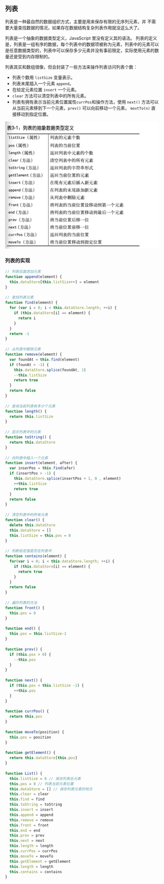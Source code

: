 ## 列表

列表是一种最自然的数据组织方式，主要是用来保存有限的无序列元素，并 不需要大量查找数据的情况，如果存在数据结构复杂列表作用就没这么大了。

列表是一个抽象的数据类型定义，JavaScript 里没有定义其的语法。
列表的定义是，列表是一组有序的数据，每个列表中的数据项被称为元素，列表中的元素可以是任意数据类型的，列表中可以保存多少元素并没有事前限定，实际使用元素的数量还是受到内存限制的。

列表其实和数组很像，但会封装了一些方法来操作列表访问列表个数：

- 列表个数用 `listSize` 变量表示。
- 列表末尾插入一个元素 `append`。
- 在给定元素位置 `insert` 一个元素。
- `clear` 方法可以清空列表中的所有元素。
- 列表有拥有表示当前元素位置属性`currPos`和操作方法，使用 `next()` 方法可以从当前元素移到下一个元素，`prev()` 可以向前移动一个元素， `movtTo(n)` 直接移动到指定位置。

![](./images/WX20200622-103444@2x.png)


### 列表的实现

```js
// 列表后面添加元素
function append(element) {
  this.dataStore[this.listSize++] = element
}

// 查找列表元素
function find(element) {
  for (var i = 0; i < this.dataStore.length; ++i) {
    if (this.dataStore[i] == element) {
      return i
    }
  }
  return -1
}

// 从列表中删除元素
function remove(element) {
  var foundAt = this.find(element)
  if (founAt > -1) {
    this.dataStore.splice(foundAt, 1)
    --this.listSize
    return true
  }
  return false
}

// 查询当前列表有多少个元素
function length() {
  return this.listSize
}

// 显示列表中的元素
function toString() {
  return this.dataStore
}

// 向列表中插入一个元素
function insert(element, after) {
  var inserPos = this.find(afer)
  if (insertPos > -1) {
    this.dataStore.splice(insertPos + 1, 0 , element)
    ++this.listSize
    return true
  }
  return false
}

// 清空列表中的所有元素
function clear() {
  delete this.dataStore
  this.dataStore = []
  this.listSize = this.pos = 0
}

// 判断给定值是否在列表中
function contains(element) {
  for(var i = 0; i < this.dataStore.length; ++i) {
    if (this.dataStore[i] == element) {
      return true
    }
  }
  return false
}

// 遍历列表的方法
function front() {
  this.pos = 0
}

function end() {
  this.pos = this.listSize-1
}

function prev() {
  if (this.pos > 0) {
    --this.pos
  }
}

function next() {
  if (this.pos < this.listSize -1) {
    ++this.pos
  }
}

function currPos() {
  return this.pos
}

function moveTo(position) {
  this.pos = position
}

function getElement() {
  return this.dataStore[this.pos]
}

function List() {
  this.listSize = 0 // 保存列表总元素
  this.pos = 0 // 列表当前元素位置
  this.dataStore = [] // 保存列表元素的地方
  this.clear = clear
  this.find = find
  this.toString = toString
  this.insert = insert
  this.append = append
  this.remove = remove
  this.front = front
  this.end = end
  this.prev = prev
  this.next = next
  this.length = length
  this.currPos = currPos
  this.moveTo = moveTo
  this.getElement = getElement
  this.length = length
  this.contains = contains
}
```

